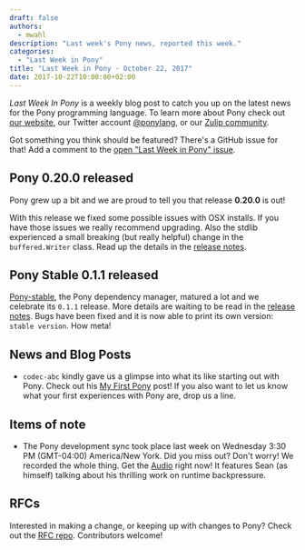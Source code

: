 ```yaml
---
draft: false
authors:
  - mwahl
description: "Last week's Pony news, reported this week."
categories:
  - "Last Week in Pony"
title: "Last Week in Pony - October 22, 2017"
date: 2017-10-22T10:00:00+02:00
---
```

_Last Week In Pony_ is a weekly blog post to catch you up on the latest news for the Pony programming language. To learn more about Pony check out [our website](https://ponylang.io), our Twitter account [@ponylang](https://twitter.com/ponylang), or our [Zulip community](https://ponylang.zulipchat.com).

Got something you think should be featured? There's a GitHub issue for that! Add a comment to the [open "Last Week in Pony" issue](https://github.com/ponylang/ponylang.github.io/issues?q=is%3Aissue+is%3Aopen+label%3Alast-week-in-pony).
<!-- more -->

## Pony 0.20.0 released

Pony grew up a bit and we are proud to tell you that release **0.20.0** is out!

With this release we fixed some possible issues with OSX installs. If you have those issues we really recommend upgrading. Also the stdlib experienced a small breaking (but really helpful) change in the `buffered.Writer` class. Read up the details in the [release notes](https://github.com/ponylang/ponyc/releases/tag/0.20.0).

## Pony Stable 0.1.1 released

[Pony-stable](https://github.com/ponylang/pony-stable), the Pony dependency manager, matured a lot and we celebrate its `0.1.1` release. More details are waiting to be read in the [release notes](https://www.ponylang.io/blog/2017/10/pony-stable-0.1.1-released/). Bugs have been fixed and it is now able to print its own version: `stable version`. How meta!

## News and Blog Posts

- `codec-abc` kindly gave us a glimpse into what its like starting out with Pony. Check out his [My First Pony](blog/posts/myfirstpony-co.md) post! If you also want to let us know what your first experiences with Pony are, drop us a line.

## Items of note

- The Pony development sync took place last week on Wednesday 3:30 PM (GMT-04:00) America/New York. Did you miss out? Don't worry! We recorded the whole thing. Get the [Audio](https://vimeo.com/915352563) right now! It features Sean (as himself) talking about his thrilling work on runtime backpressure.

## RFCs

Interested in making a change, or keeping up with changes to Pony? Check out the [RFC repo](https://github.com/ponylang/rfcs). Contributors welcome!
